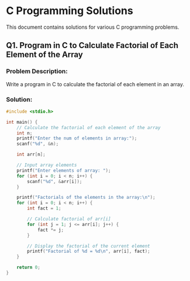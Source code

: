 # C Programming Solutions

This document contains solutions for various C programming problems.

## Q1. Program in C to Calculate Factorial of Each Element of the Array

### **Problem Description:**
Write a program in C to calculate the factorial of each element in an array.

### **Solution:**

```c
#include <stdio.h>

int main() {
    // Calculate the factorial of each element of the array
    int n;
    printf("Enter the num of elements in array:");
    scanf("%d", &n);

    int arr[n];

    // Input array elements
    printf("Enter elements of array: ");
    for (int i = 0; i < n; i++) {
        scanf("%d", &arr[i]);
    }

    printf("Factorials of the elements in the array:\n");
    for (int i = 0; i < n; i++) {
        int fact = 1;

        // Calculate factorial of arr[i]
        for (int j = 1; j <= arr[i]; j++) {
            fact *= j;
        }

        // Display the factorial of the current element
        printf("Factorial of %d = %d\n", arr[i], fact);
    }

    return 0;
}
